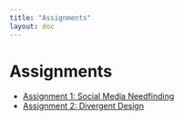 ```yaml
---
title: "Assignments"
layout: doc
---
```


# Assignments

- [Assignment 1: Social Media Needfinding](./assignments/assignment1.md)
- [Assignment 2: Divergent Design](./assignments/assignment2.md)